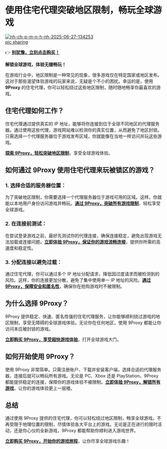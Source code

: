 # 使用住宅代理突破地区限制，畅玩全球游戏

<a href='https://postimages.org/' target='_blank'><img src='https://i.postimg.cc/hjkbvCkc/nh-ch-p-m-n-h-nh-2025-06-27-134253.png' border='0' alt='nh-ch-p-m-n-h-nh-2025-06-27-134253'/></a><br /><a href='https://postimages.org/'>pic sharing</a><br />

👉  [**别犹豫，立刻点击购买！**](https://the9proxy.short.gy/github-pricing-lucas888)

**解锁全球游戏，体验无缝畅玩！**  

在游戏行业中，地区限制是一种常见的现象，很多游戏仅在特定国家或地区发布。这对于那些渴望体验游戏的玩家来说，无疑是个不小的困扰。幸运的是，使用 **9Proxy** 的住宅代理，你可以轻松绕过这些地区限制，随时随地畅享你最喜欢的游戏。

## **住宅代理如何工作？**

住宅代理通过提供真实的 IP 地址，能够将你连接到位于全球不同地区的代理服务器。通过使用这些代理，游戏网站难以检测你的真实位置，从而避免了地区封锁。只需选择一个代理服务器位于游戏发布区域，你就能像在当地一样访问并玩这些游戏。

[**探索 9Proxy，轻松突破地区限制**](https://the9proxy.short.gy/github-homepage-lucas888)，享受全球游戏体验。

## **如何通过 9Proxy 使用住宅代理来玩被锁区的游戏？**

### **1. 选择合适的服务器位置：**
为了突破地区限制，你需要选择一个代理服务器位于游戏可用的区域。这样，你就能以本地用户身份访问游戏并畅玩。[**通过 9Proxy，突破所有游戏限制**](https://the9proxy.short.gy/github-homepage-lucas888)，轻松享受全球游戏。

### **2. 在连接前测试：**
在尝试登录游戏之前，最好先测试你的代理连接，确保连接稳定，避免出现游戏无法加载或连接问题。[**立即体验 9Proxy，保证你的游戏流畅连接**](https://the9proxy.short.gy/github-pricing-lucas888)，提供你所需的高速度和稳定性。

### **3. 分配连接以避免过载：**
通过住宅代理，你可以通过多个 IP 地址分配请求，降低因过度请求而被检测到的风险。这样，你的连接更加分散，避免了集中使用单一 IP 地址的风险。[**通过 9Proxy，保障安全和匿名性**](https://the9proxy.short.gy/github-homepage-lucas888)，确保你在抢购游戏时不被限制。

## **为什么选择 9Proxy？**

9Proxy 提供稳定、快速、匿名性强的住宅代理服务，让你能够顺利绕过游戏的地区限制，享受无障碍的全球游戏体验。无论你在任何地区，使用 9Proxy 都能让你访问本应被封锁的游戏。

[**立即购买 9Proxy，享受超快游戏体验**](https://the9proxy.short.gy/github-pricing-lucas888)，打开全球游戏大门。

## **如何开始使用 9Proxy？**

使用 9Proxy 非常简单。只需注册账户、下载并安装客户端，选择合适的代理服务器，连接后就可以畅玩所有游戏。无论是 PC、Xbox 还是 PlayStation，9Proxy 都能提供稳定的连接，保障你的游戏体验不被限制。[**立即体验 9Proxy，解锁所有游戏**](https://the9proxy.short.gy/github-homepage-lucas888)，让你的游戏体验更上一层楼。

## **总结**

通过使用 9Proxy 提供的住宅代理，你可以轻松绕过地区限制，畅享全球游戏。不再受限于地理位置的限制，尽情体验各大平台上的游戏。无论是正在进行的限时活动，还是你心仪的全新游戏，9Proxy 都能帮助你顺利进入游戏世界。

[**立即购买 9Proxy，开始你的游戏旅程**](https://the9proxy.short.gy/github-pricing-lucas888)，让你尽享全球游戏乐趣！





